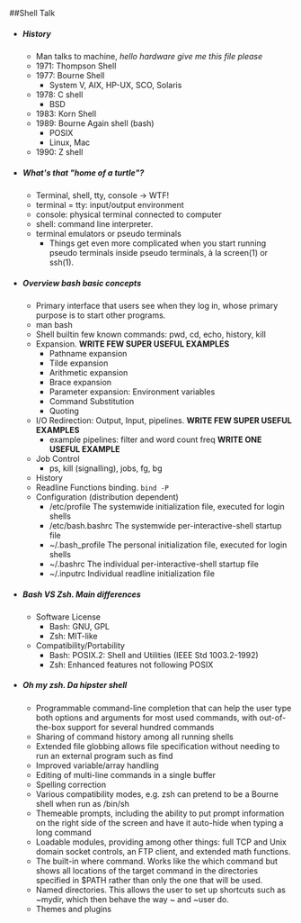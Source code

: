 ##Shell Talk

- ##### History
    - Man talks to machine, _hello hardware give me this file please_
    - 1971: Thompson Shell
    - 1977: Bourne Shell
        - System V, AIX, HP-UX, SCO, Solaris
    - 1978: C shell
        - BSD
    - 1983: Korn Shell
    - 1989: Bourne Again shell (bash)
        - POSIX
        - Linux, Mac
    - 1990: Z shell

- ##### What's that "home of a turtle"?
	- Terminal, shell, tty, console -> WTF!
	- terminal = tty: input/output environment
   	- console: physical terminal connected to computer
   	- shell: command line interpreter.
   	- terminal emulators or pseudo terminals
        - Things get even more complicated when you start running pseudo terminals inside pseudo terminals, à la screen(1) or ssh(1).

- ##### Overview bash basic concepts
    - Primary interface that users see when they log in, whose primary purpose is to start other programs.
    - man bash
    - Shell builtin few known commands: pwd, cd, echo, history, kill
    - Expansion. __WRITE FEW SUPER USEFUL EXAMPLES__
        - Pathname expansion
        - Tilde expansion
        - Arithmetic expansion
        - Brace expansion
        - Parameter expansion: Environment variables
        - Command Substitution
        - Quoting
    - I/O Redirection: Output, Input, pipelines. __WRITE FEW SUPER USEFUL EXAMPLES__
        - example pipelines: filter and word count freq __WRITE ONE USEFUL EXAMPLE__
    - Job Control
        - ps, kill (signalling), jobs, fg, bg
    - History
    - Readline Functions binding. ```bind -P```
    - Configuration (distribution dependent)
        - /etc/profile
            The systemwide initialization file, executed for login shells
        - /etc/bash.bashrc
            The systemwide per-interactive-shell startup file
        - ~/.bash_profile
            The personal initialization file, executed for login shells
        - ~/.bashrc
            The individual per-interactive-shell startup file
        - ~/.inputrc
            Individual readline initialization file


- ##### Bash VS Zsh. Main differences
    - Software License
        - Bash: GNU, GPL
        - Zsh: MIT-like
    - Compatibility/Portability
        - Bash: POSIX.2: Shell and Utilities (IEEE Std 1003.2-1992)
        - Zsh: Enhanced features not following POSIX

- ##### Oh my zsh. Da hipster shell
    - Programmable command-line completion that can help the user type both options and arguments for most used commands, with out-of-the-box support for several hundred commands
    - Sharing of command history among all running shells
    - Extended file globbing allows file specification without needing to run an external program such as find
    - Improved variable/array handling
    - Editing of multi-line commands in a single buffer
    - Spelling correction
    - Various compatibility modes, e.g. zsh can pretend to be a Bourne shell when run as /bin/sh
    - Themeable prompts, including the ability to put prompt information on the right side of the screen and have it auto-hide when typing a long command
    - Loadable modules, providing among other things: full TCP and Unix domain socket controls, an FTP client, and extended math functions.
    - The built-in where command. Works like the which command but shows all locations of the target command in the directories specified in $PATH rather than only the one that will be used.
    - Named directories. This allows the user to set up shortcuts such as ~mydir, which then behave the way ~ and ~user do.
    - Themes and plugins
